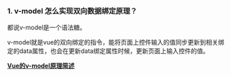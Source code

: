 ### 1. v-model 怎么实现双向数据绑定原理？

都说v-model是一个语法糖。

v-model就是vue的双向绑定的指令，能将页面上控件输入的值同步更新到相关绑定的data属性，也会在更新data绑定属性时候，更新页面上输入控件的值。

**[Vue的v-model原理简述](https://www.jianshu.com/p/ceaab8df4e78)**

